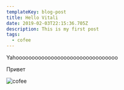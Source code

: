 ```yaml
---
templateKey: blog-post
title: Hello Vitali
date: 2019-02-03T22:15:36.705Z
description: This is my first post
tags:
  - cofee
---
```

Yahoooooooooooooooooooooooooooooooo

Привет

![cofee](/img/products-grid2.jpg "cofee")
